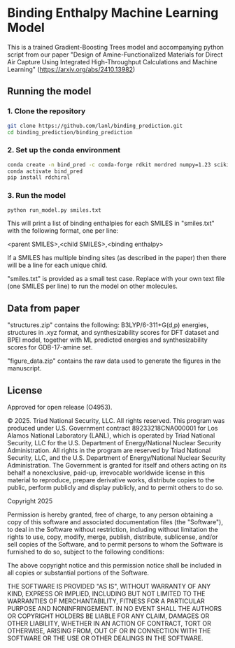 # Binding Enthalpy Machine Learning Model
This is a trained Gradient-Boosting Trees model and accompanying python script from our paper "Design of Amine-Functionalized Materials for Direct Air Capture Using Integrated High-Throughput Calculations and Machine Learning" (https://arxiv.org/abs/2410.13982)


## Running the model

### 1. Clone the repository 

```bash
git clone https://github.com/lanl/binding_prediction.git
cd binding_prediction/binding_prediction
```

### 2. Set up the conda environment

```bash
conda create -n bind_pred -c conda-forge rdkit mordred numpy=1.23 scikit-learn=1.3.0
conda activate bind_pred
pip install rdchiral
```

### 3. Run the model

```bash
python run_model.py smiles.txt
```

This will print a list of binding enthalpies for each SMILES in "smiles.txt" with the following format, one per line:

\<parent SMILES\>,\<child SMILES\>,\<binding enthalpy\>

If a SMILES has multiple binding sites (as described in the paper) then there will be a line for each unique child.


"smiles.txt" is provided as a small test case. Replace with your own text file (one SMILES per line) to run the model on other molecules.

## Data from paper
"structures.zip" contains the following: B3LYP/6-311+G(d,p) energies, structures in .xyz format, and synthesizability scores for DFT dataset and BPEI model, together with ML predicted energies and synthesizability scores for GDB-17-amine set.

"figure_data.zip" contains the raw data used to generate the figures in the manuscript.

## License

Approved for open release (O4953).

© 2025. Triad National Security, LLC. All rights reserved.
This program was produced under U.S. Government contract 89233218CNA000001 for Los Alamos
National Laboratory (LANL), which is operated by Triad National Security, LLC for the U.S.
Department of Energy/National Nuclear Security Administration. All rights in the program are
reserved by Triad National Security, LLC, and the U.S. Department of Energy/National Nuclear
Security Administration. The Government is granted for itself and others acting on its behalf a
nonexclusive, paid-up, irrevocable worldwide license in this material to reproduce, prepare
derivative works, distribute copies to the public, perform publicly and display publicly, and to permit
others to do so.

Copyright 2025
 
Permission is hereby granted, free of charge, to any person obtaining a copy of this software and associated documentation files (the "Software"), to deal in the Software without restriction, including without limitation the rights to use, copy, modify, merge, publish, distribute, sublicense, and/or sell copies of the Software, and to permit persons to whom the Software is furnished to do so, subject to the following conditions:
 
The above copyright notice and this permission notice shall be included in all copies or substantial portions of the Software.
 
THE SOFTWARE IS PROVIDED "AS IS", WITHOUT WARRANTY OF ANY KIND, EXPRESS OR
IMPLIED, INCLUDING BUT NOT LIMITED TO THE WARRANTIES OF MERCHANTABILITY,
FITNESS FOR A PARTICULAR PURPOSE AND NONINFRINGEMENT. IN NO EVENT SHALL THE
AUTHORS OR COPYRIGHT HOLDERS BE LIABLE FOR ANY CLAIM, DAMAGES OR OTHER
LIABILITY, WHETHER IN AN ACTION OF CONTRACT, TORT OR OTHERWISE, ARISING FROM,
OUT OF OR IN CONNECTION WITH THE SOFTWARE OR THE USE OR OTHER DEALINGS IN THE
SOFTWARE.

